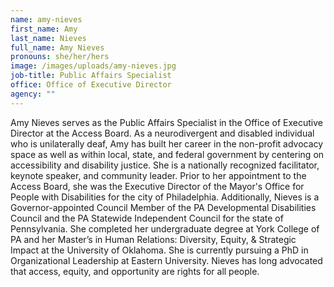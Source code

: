 ```yaml
---
name: amy-nieves
first_name: Amy
last_name: Nieves
full_name: Amy Nieves
pronouns: she/her/hers
image: /images/uploads/amy-nieves.jpg
job-title: Public Affairs Specialist
office: Office of Executive Director
agency: ""
---
```

Amy Nieves serves as the Public Affairs Specialist in the Office of Executive Director at the Access Board. As a neurodivergent and disabled individual who is unilaterally deaf, Amy has built her career in the non-profit advocacy space as well as within local, state, and federal government by centering on accessibility and disability justice. She is a nationally recognized facilitator, keynote speaker, and community leader. Prior to her appointment to the Access Board, she was the Executive Director of the Mayor's Office for People with Disabilities for the city of Philadelphia. Additionally, Nieves is a Governor-appointed Council Member of the PA Developmental Disabilities Council and the PA Statewide Independent Council for the state of Pennsylvania. She completed her undergraduate degree at York College of PA and her Master’s in Human Relations: Diversity, Equity, & Strategic Impact at the University of Oklahoma. She is currently pursuing a PhD in Organizational Leadership at Eastern University. Nieves has long advocated that access, equity, and opportunity are rights for all people.